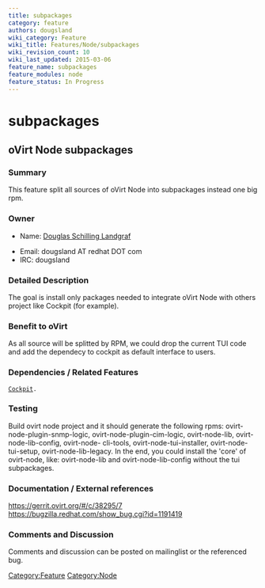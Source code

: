 ```yaml
---
title: subpackages
category: feature
authors: dougsland
wiki_category: Feature
wiki_title: Features/Node/subpackages
wiki_revision_count: 10
wiki_last_updated: 2015-03-06
feature_name: subpackages
feature_modules: node
feature_status: In Progress
---
```


# subpackages

## oVirt Node subpackages

### Summary

This feature split all sources of oVirt Node into subpackages instead one big rpm.

### Owner

*   Name: [ Douglas Schilling Landgraf](User:dougsland)

<!-- -->

*   Email: dougsland AT redhat DOT com
*   IRC: dougsland

### Detailed Description

The goal is install only packages needed to integrate oVirt Node with others project like Cockpit (for example).</br>

### Benefit to oVirt

As all source will be splitted by RPM, we could drop the current TUI code and add the dependecy to cockpit as default interface to users.

### Dependencies / Related Features

[ `Cockpit`](Features/Node/Cockpit)`.`

### Testing

Build ovirt node project and it should generate the following rpms: ovirt-node-plugin-snmp-logic, ovirt-node-plugin-cim-logic, ovirt-node-lib, ovirt-node-lib-config, ovirt-node- cli-tools, ovirt-node-tui-installer, ovirt-node-tui-setup, ovirt-node-lib-legacy. In the end, you could install the 'core' of ovirt-node, like: ovirt-node-lib and ovirt-node-lib-config without the tui subpackages.

### Documentation / External references

<https://gerrit.ovirt.org/#/c/38295/7> <https://bugzilla.redhat.com/show_bug.cgi?id=1191419>

### Comments and Discussion

Comments and discussion can be posted on mailinglist or the referenced bug.

<Category:Feature> <Category:Node>
